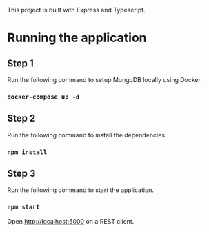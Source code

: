 This project is built with Express and Typescript.

# Running the application

## Step 1

Run the following command to setup MongoDB locally using Docker.

### `docker-compose up -d`

## Step 2

Run the following command to install the dependencies.

### `npm install`

## Step 3

Run the following command to start the application.

### `npm start`

Open [http://localhost:5000](http://localhost:5000) on a REST client.
